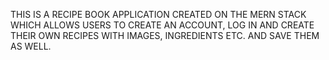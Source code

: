 THIS IS A RECIPE BOOK APPLICATION CREATED ON THE MERN STACK WHICH ALLOWS USERS TO CREATE AN ACCOUNT, LOG IN AND CREATE THEIR OWN RECIPES WITH IMAGES, INGREDIENTS ETC. AND SAVE THEM AS WELL.
